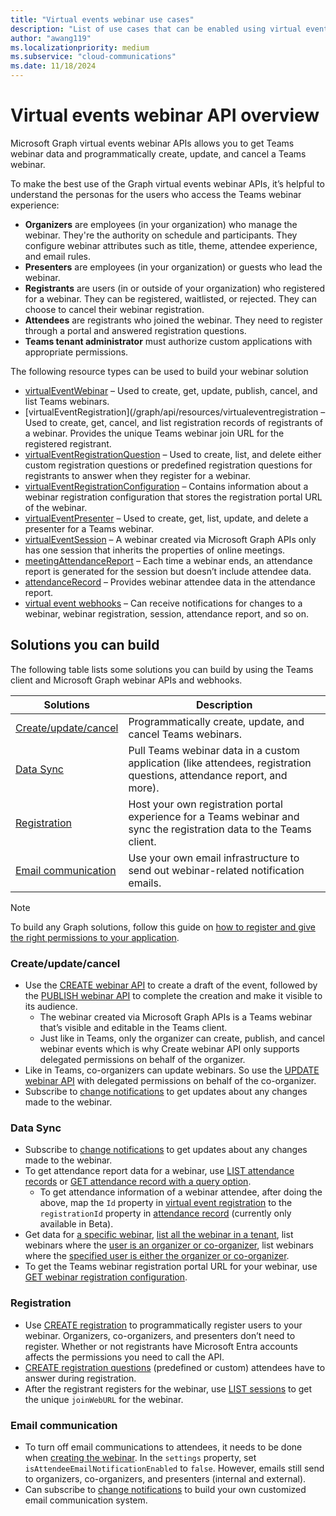 ```yaml
---
title: "Virtual events webinar use cases"
description: "List of use cases that can be enabled using virtual events webinar APIs"
author: "awang119"
ms.localizationpriority: medium
ms.subservice: "cloud-communications"
ms.date: 11/18/2024
---
```

# Virtual events webinar API overview
Microsoft Graph virtual events webinar APIs allows you to get Teams webinar data and programmatically create, update, and cancel a Teams webinar.

To make the best use of the Graph virtual events webinar APIs, it’s helpful to understand the personas for the users who access the Teams webinar experience: 

- **Organizers** are employees (in your organization) who manage the webinar. They're the authority on schedule and participants. They configure webinar attributes such as title, theme, attendee experience, and email rules.   
- **Presenters** are employees (in your organization) or guests who lead the webinar.   
- **Registrants** are users (in or outside of your organization) who registered for a webinar. They can be registered, waitlisted, or rejected. They can choose to cancel their webinar registration.   
- **Attendees** are registrants who joined the webinar. They need to register through a portal and answered registration questions. 
- **Teams tenant administrator** must authorize custom applications with appropriate permissions.

The following resource types can be used to build your webinar solution 
- [virtualEventWebinar](/graph/api/resources/virtualeventwebinar) – Used to create, get, update, publish, cancel, and list Teams webinars.  
- [virtualEventRegistration](/graph/api/resources/virtualeventregistration – Used to create, get, cancel, and list registration records of registrants of a webinar. Provides the unique Teams webinar join URL for the registered registrant. 
- [virtualEventRegistrationQuestion](/graph/api/resources/virtualeventregistrationquestionbase) – Used to create, list, and delete either custom registration questions or predefined registration questions for registrants to answer when they register for a webinar.  
- [virtualEventRegistrationConfiguration](/graph/api/resources/virtualeventwebinarregistrationconfiguration) – Contains information about a webinar registration configuration that stores the registration portal URL of the webinar.  
- [virtualEventPresenter](/graph/api/resources/virtualeventpresenter) – Used to create, get, list, update, and delete a presenter for a Teams webinar. 
- [virtualEventSession](/graph/api/resources/virtualeventsession)  – A webinar created via Microsoft Graph APIs only has one session that inherits the properties of online meetings. 
- [meetingAttendanceReport](/graph/api/resources/meetingattendancereport) – Each time a webinar ends, an attendance report is generated for the session but doesn’t include attendee data.   
- [attendanceRecord](/graph/api/resources/attendancerecord) – Provides webinar attendee data in the attendance report.  
- [virtual event webhooks](/graph/changenotifications-for-virtualevent) – Can receive notifications for changes to a webinar, webinar registration, session, attendance report, and so on.  


## Solutions you can build 
The following table lists some solutions you can build by using the Teams client and Microsoft Graph webinar APIs and webhooks. 

| Solutions     | Description   |
| ------------- | ------------- |
| [Create/update/cancel](#createupdatecancel) | Programmatically create, update, and cancel Teams webinars.|
| [Data Sync](#data-sync) | Pull Teams webinar data in a custom application (like attendees, registration questions, attendance report, and more).  |
| [Registration](#registration)  | Host your own registration portal experience for a Teams webinar and sync the registration data to the Teams client. |
| [Email communication](#email-communication)| Use your own email infrastructure to send out webinar-related notification emails. |

> [!NOTE]
>To build any Graph solutions, follow this guide on [how to register and give the right permissions to your application](/graph/auth/auth-concepts).
> 
### Create/update/cancel 
- Use the [CREATE webinar API](/graph/api/virtualeventsroot-post-webinars) to create a draft of the event, followed by the [PUBLISH webinar API](/graph/api/virtualeventwebinar-publish) to complete the creation and make it visible to its audience.
   - The webinar created via Microsoft Graph APIs is a Teams webinar that’s visible and editable in the Teams client. 
   - Just like in Teams, only the organizer can create, publish, and cancel webinar events which is why Create webinar API only supports delegated permissions on behalf of the organizer.
- Like in Teams, co-organizers can update webinars. So use the [UPDATE webinar API](/graph/api/virtualeventwebinar-update) with delegated permissions on behalf of the co-organizer.
- Subscribe to [change notifications](/graph/changenotifications-for-virtualevent#subscribable-virtual-events) to get updates about any changes made to the webinar.  

### Data Sync 
- Subscribe to [change notifications](/graph/changenotifications-for-virtualevent#subscribable-virtual-events) to get updates about any changes made to the webinar.
- To get attendance report data for a webinar, use [LIST attendance records](/graph/api/attendancerecord-list) or [GET attendance record with a query option](/graph/api/meetingattendancereport-get#example-2-get-the-attendance-report-for-a-webinar-session-by-id).
  - To get attendance information of a webinar attendee, after doing the above, map the `Id` property in [virtual event registration](/graph/api/resources/virtualeventregistration) to the `registrationId` property in [attendance record](/graph/api/beta/resources/attendancerecord) (currently only available in Beta).
- Get data for [a specific webinar](/graph/api/virtualeventwebinar-get), [list all the webinar in a tenant](/graph/api/virtualeventsroot-list-webinars), list webinars where the [user is an organizer or co-organizer](/graph/api/virtualeventwebinar-getbyuserrole), list webinars where the [specified user is either the organizer or co-organizer](/graph/api/virtualeventwebinar-getbyuseridandrole).  
- To get the Teams webinar registration portal URL for your webinar, use [GET webinar registration configuration](/graph/api/virtualeventwebinarregistrationconfiguration-get). 

### Registration  
- Use [CREATE registration](/graph/api/virtualeventwebinar-post-registrations) to programmatically register users to your webinar. Organizers, co-organizers, and presenters don’t need to register. Whether or not registrants have Microsoft Entra accounts affects the permissions you need to call the API. 
- [CREATE registration questions](/graph/api/virtualeventregistrationconfiguration-post-questions) (predefined or custom) attendees have to answer during registration. 
- After the registrant registers for the webinar, use [LIST sessions](/graph/api/virtualeventregistration-list-sessions) to get the unique `joinWebURL` for the webinar. 

### Email communication
- To turn off email communications to attendees, it needs to be done when [creating the webinar](/graph/api/virtualeventsroot-post-webinars). In the `settings` property, set `isAttendeeEmailNotificationEnabled` to `false`. However, emails still send to organizers, co-organizers, and presenters (internal and external).
- Can subscribe to [change notifications](/graph/changenotifications-for-virtualevent#subscribable-virtual-events) to build your own customized email communication system. 
